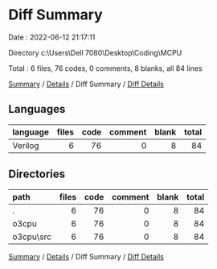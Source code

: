 # Diff Summary

Date : 2022-06-12 21:17:11

Directory c:\\Users\\Dell 7080\\Desktop\\Coding\\MCPU

Total : 6 files,  76 codes, 0 comments, 8 blanks, all 84 lines

[Summary](results.md) / [Details](details.md) / Diff Summary / [Diff Details](diff-details.md)

## Languages
| language | files | code | comment | blank | total |
| :--- | ---: | ---: | ---: | ---: | ---: |
| Verilog | 6 | 76 | 0 | 8 | 84 |

## Directories
| path | files | code | comment | blank | total |
| :--- | ---: | ---: | ---: | ---: | ---: |
| . | 6 | 76 | 0 | 8 | 84 |
| o3cpu | 6 | 76 | 0 | 8 | 84 |
| o3cpu\\src | 6 | 76 | 0 | 8 | 84 |

[Summary](results.md) / [Details](details.md) / Diff Summary / [Diff Details](diff-details.md)